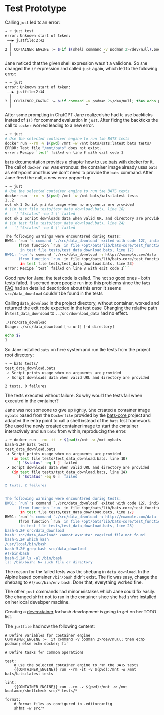 # Test Prototype

Calling `just` led to an error:

```bash
✦ ➜ just test
error: Unknown start of token:
 ——▶ justfile:2:42
  │
2 │ CONTAINER_ENGINE := $(if $(shell command -v podman 2>/dev/null),podman,docker)
  │                                          ^
```

Jane noticed that the given shell expression wasn't a valid one. So she changed
the `if` expression and called `just` again, which led to the following error:

```bash
✦ ➜ just
error: Unknown start of token:
 ——▶ justfile:2:34
  │
2 │ CONTAINER_ENGINE := $(if command -v podman 2>/dev/null; then echo podman; else echo docker; fi)
  │                                  ^
```

After some prompting in ChatGPT Jane realized she had to use backticks instead
of `$()` for command evaluation in `just`. After fixing the backticks the call
to `docker` worked leading to a new error.

```bash
✦ ➜ just
# Use the selected container engine to run the BATS tests
docker run --rm -v $(pwd):/mnt -w /mnt bats/bats:latest bats tests/
ERROR: Test file "/mnt/bats" does not exist.
error: Recipe `test` failed on line 8 with exit code 1
```

`bats` documentation provides a chapter [how to use bats with
docker](https://bats-core.readthedocs.io/en/stable/docker-usage.html) for it.
The call of `docker run` was erronous: the container image already uses `bats`
as entrypoint and thus we don't need to provide the `bats` command. After Jane
fixed the call, a new error popped up.


```bash
✦ ➜ just
# Use the selected container engine to run the BATS tests
docker run --rm -v $(pwd):/mnt -w /mnt bats/bats:latest tests
1..2
not ok 1 Script prints usage when no arguments are provided
# (in test file tests/test_data_download.bats, line 18)
#   `[ "$status" -eq 1 ]' failed
not ok 2 Script downloads data when valid URL and directory are provided
# (in test file tests/test_data_download.bats, line 24)
#   `[ "$status" -eq 0 ]' failed

The following warnings were encountered during tests:
BW01: `run`'s command `./src/data_download` exited with code 127, indicating 'Command not found'. Use run's return code checks, e.g. `run -127`, to fix this message.
      (from function `run' in file /opt/bats/lib/bats-core/test_functions.bash, line 426,
       in test file tests/test_data_download.bats, line 17)
BW01: `run`'s command `./src/data_download -u http://example.com/data -d tmp` exited with code 127, indicating 'Command not found'. Use run's return code checks, e.g. `run -127`, to fix this message.
      (from function `run' in file /opt/bats/lib/bats-core/test_functions.bash, line 426,
       in test file tests/test_data_download.bats, line 23)
error: Recipe `test` failed on line 8 with exit code 1```
```

Good new for Jane: the test code is called. The not so good ones - both tests failed.
It seemed more people run into this problems since the `bats`
[FAQ](https://bats-core.readthedocs.io/en/stable/warnings/BW01.html) had an
detailed description about this error. It seems `src/data_download` couldn't be
found in the tests.

Calling `data_download` in the project directory, without container, worked and
returned the exit code expected in the test case. Changing the relative path in
`test_data_download` to `../src/download_data` had no effect.

```bash
./src/data_download
Usage: ./src/data_download [-u url] [-d directory]

echo $?
1
```

So Jane installed `bats` on here system and run the tests from the project root
directory:

```bash
✦ ➜ bats tests/
test_data_download.bats
 ✓ Script prints usage when no arguments are provided
 ✓ Script downloads data when valid URL and directory are provided

2 tests, 0 failures
```

The tests executed without failure. So why would the tests fail when executed
in the container?

Jane was not someone to give up lightly. She created a container image `mybats`
based from the `Dockerfile` provided by the [bats-core
](https://github.com/bats-core/bats-core) project and adapted the entry point
to call a shell instead of the `bats` test framework. She used the newly
created container image to start the container interactively and run `bats`
from within, reproducing the error.

```bash
✦ ➜ docker run --rm -it -v $(pwd):/mnt -w /mnt mybats
bash-5.2# bats tests
test_data_download.bats
 ✗ Script prints usage when no arguments are provided
   (in test file tests/test_data_download.bats, line 18)
     `[ "$status" -eq 1 ]' failed
 ✗ Script downloads data when valid URL and directory are provided
   (in test file tests/test_data_download.bats, line 24)
     `[ "$status" -eq 0 ]' failed

2 tests, 2 failures


The following warnings were encountered during tests:
BW01: `run`'s command `./src/data_download` exited with code 127, indicating 'Command not found'. Use run's return code checks, e.g. `run -127`, to fix this message.
      (from function `run' in file /opt/bats/lib/bats-core/test_functions.bash, line 297,
       in test file tests/test_data_download.bats, line 17)
BW01: `run`'s command `./src/data_download -u http://example.com/data -d tmp` exited with code 127, indicating 'Command not found'. Use run's return code checks, e.g. `run -127`, to fix this message.
      (from function `run' in file /opt/bats/lib/bats-core/test_functions.bash, line 297,
       in test file tests/test_data_download.bats, line 23)
bash-5.2# src/data_download
bash: src/data_download: cannot execute: required file not found
bash-5.2# which bash
/usr/local/bin/bash
bash-5.2# grep bash src/data_download
#!/bin/bash
bash-5.2# ls -al /bin/bash
ls: /bin/bash: No such file or directory
```

The reason for the failed tests was the shebang in `data_download`. In the
Alpine based container `/bin/bash` didn't exist. The fix was easy, change the
shebang to `#!/usr/bin/env bash`. Done that, everything worked fine.

The other `just` commands had minor mistakes which Jane could fix easily. She
changed `shfmt` not to run in the container since she had `shfmt` installed on
her local developer machine.

Creating a [devcontainer](https://containers.dev/) for bash development is
going to get on her TODO list.

The `justfile` had now the following content:

```just
# Define variables for container engine
CONTAINER_ENGINE := `if command -v podman 2>/dev/null; then echo podman; else echo docker; fi`

# Define tasks for common operations

test:
    # Use the selected container engine to run the BATS tests
    {{CONTAINER_ENGINE}} run --rm -it -v $(pwd):/mnt -w /mnt bats/bats:latest tests

lint:
    {{CONTAINER_ENGINE}} run --rm -v $(pwd):/mnt -w /mnt koalaman/shellcheck src/* tests/*

format:
    # Format files as configured in .editorconfig
    shfmt -w src/*
```

